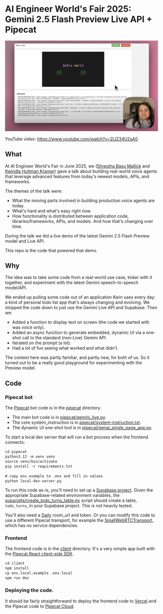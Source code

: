 # AI Engineer World's Fair 2025: Gemini 2.5 Flash Preview Live API + Pipecat

![Gemini 2.5 Flash Preview Live API + Pipecat demo](assets/todo-demo-screenshot-code.png)

YouTube video: https://www.youtube.com/watch?v=2LIZ34U2sA0

## What

 At AI Engineer World's Fair in June 2025, we ([Shrestha Basu Mallick](https://x.com/shresbm) and [Kwindla Hultman Kramer](https://x.com/kwindla)) gave a talk about building real-world voice agents that leverage advanced features from today's newest models, APIs, and frameworks.

 The themes of the talk were:

   - What the moving parts involved in building production voice agents are today.
   - What's hard and what's easy right now.
   - How functionality is distributed between application code, libraries/frameworks, APIs, and models. And how that's changing over time.

During the talk we did a live demo of the latest Gemini 2.5 Flash Preview model and Live API.

This repo is the code that powered that demo.

## Why

The idea was to take some code from a real-world use case, tinker with it together, and experiment with the latest Gemini speech-to-speech model/API.

We ended up pulling some code out of an application Kwin uses every day: a kind of personal todo list app that's always changing and evolving. We stripped the code down to just use the Gemini Live API and Supabase. Then we:

  - Added a function to display text on screen (the code we started with was voice only).
  - Added an async function to generate embedded, dynamic UI via a one-shot call to the standard (non-Live) Gemini API.
  - Iterated on the prompt (a lot).
  - Had a lot of fun seeing what worked and what didn't.

The context here was partly familiar, and partly new, for both of us. So it turned out to be a really good playground for experimenting with the Preview model.

## Code

### Pipecat bot

The [Pipecat](https://docs.pipecat.ai/introduction) bot code is in the [pipecat](pipecat) directory.

  - The main bot code is in [pipecat/gemini_live.py](pipecat/gemini_live.py).
  - The core system_instruction is in [pipecat/system-instruction.txt](pipecat/system-instruction.txt).
  - The dynamic UI one-shot tool is in [pipecat/genai_single_page_app.py](pipecat/genai_single_page_app.py).

To start a local dev server that will run a bot process when the frontend connects:

```
cd pipecat
python3.12 -m venv venv
source venv/bin/activate
pip install -r requirements.txt

# copy env.example to .env and fill in values
python local-dev-server.py
```

To run this code as-is, you'll need to set up a [Supabase project](https://supabase.com/). Given the appropriate Supabase-related environment variables, the [supa/utils/create_todo_turns_table.py](supa/utils/create_todo_turns_table.py) script should create a table, `todo_turns`, in your Supabase project. This is not heavily tested.

You'll also need a [Daily](https://daily.co/) room_url and token. Or you can modify this code to use a different Pipecat transport, for example the [SmallWebRTCTransport](https://docs.pipecat.ai/server/services/transport/small-webrtc), which has no service dependencies.

### Frontend

The frontend code is in the [client](client) directory. It's a very simple app built with the [Pipecat React client-side SDK](https://docs.pipecat.ai/client/react/introduction).

```
cd client
npm install
cp env.local.example .env.local
npm run dev
```

### Deploying the code.

It should be fairly straightforward to deploy the frontend code to [Vercel](https://vercel.com/) and the Pipecat code to [Pipecat Cloud](https://docs.pipecat.daily.co/introduction).
